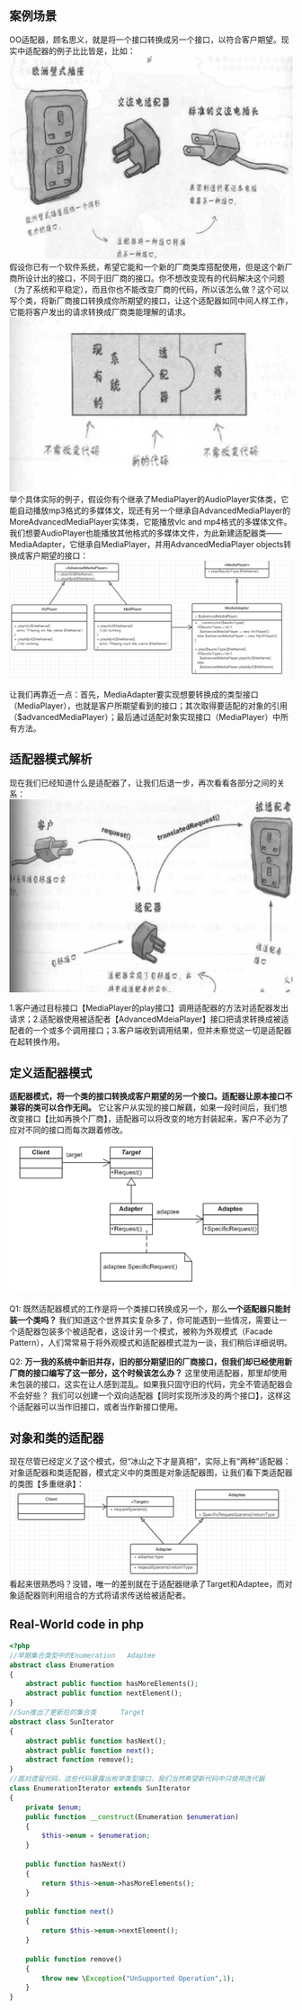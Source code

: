 ## 案例场景
OO适配器，顾名思义，就是将一个接口转换成另一个接口，以符合客户期望。现实中适配器的例子比比皆是，比如：
![](https://github.com/sdwang1/design-pattern/blob/master/blogimg/Adapter_real_world.png)
假设你已有一个软件系统，希望它能和一个新的厂商类库搭配使用，但是这个新厂商所设计出的接口，不同于旧厂商的接口。你不想改变现有的代码解决这个问题（为了系统和平稳定），而且你也不能改变厂商的代码，所以该怎么做？这个可以写个类，将新厂商接口转换成你所期望的接口，让这个适配器如同中间人样工作，它能将客户发出的请求转换成厂商类能理解的请求。
![](https://github.com/sdwang1/design-pattern/blob/master/blogimg/Adapter_sample_factory.png)
举个具体实际的例子，假设你有个继承了MediaPlayer的AudioPlayer实体类，它能自动播放mp3格式的多媒体文，现还有另一个继承自AdvancedMediaPlayer的MoreAdvancedMediaPlayer实体类，它能播放vlc and mp4格式的多媒体文件。我们想要AudioPlayer也能播放其他格式的多媒体文件，为此新建适配器类——MediaAdapter，它继承自MediaPlayer，并用AdvancedMediaPlayer objects转换成客户期望的接口：
![](https://github.com/sdwang1/design-pattern/blob/master/blogimg/Adapter_sample_player.png)


让我们再靠近一点：首先，MediaAdapter要实现想要转换成的类型接口（MediaPlayer），也就是客户所期望看到的接口；其次取得要适配的对象的引用（$advancedMediaPlayer）；最后通过适配对象实现接口（MediaPlayer）中所有方法。
## 适配器模式解析
现在我们已经知道什么是适配器了，让我们后退一步，再次看看各部分之间的关系：
![](https://github.com/sdwang1/design-pattern/blob/master/blogimg/Adapter_parse.png)


1.客户通过目标接口【MediaPlayer的play接口】调用适配器的方法对适配器发出请求；2.适配器使用被适配者【AdvancedMdeiaPlayer】接口把请求转换成被适配者的一个或多个调用接口；3.客户端收到调用结果，但并未察觉这一切是适配器在起转换作用。
## 定义适配器模式
**适配器模式，将一个类的接口转换成客户期望的另一个接口。适配器让原本接口不兼容的类可以合作无间。**
它让客户从实现的接口解藕，如果一段时间后，我们想改变接口【比如再换个厂商】，适配器可以将改变的地方封装起来，客户不必为了应对不同的接口而每次跟着修改。
![](https://github.com/sdwang1/design-pattern/blob/master/blogimg/Adapter_Pattern_ouml.png)

Q1: 既然适配器模式的工作是将一个类接口转换成另一个，那么**一个适配器只能封装一个类吗？** 我们知道这个世界其实复杂多了，你可能遇到一些情况，需要让一个适配器包装多个被适配者，这设计另一个模式，被称为外观模式（Facade Pattern），人们常常易于将外观模式和适配器模式混为一谈，我们稍后详细说明。

Q2: **万一我的系统中新旧并存，旧的部分期望旧的厂商接口，但我们却已经使用新厂商的接口编写了这一部分，这个时候该怎么办？** 这里使用适配器，那里却使用未包装的接口，这实在让人感到混乱。如果我只固守旧的代码，完全不管适配器会不会好些？ 我们可以创建一个双向适配器【同时实现所涉及的两个接口】，这样这个适配器可以当作旧接口，或者当作新接口使用。
## 对象和类的适配器
现在尽管已经定义了这个模式，但“冰山之下才是真相”，实际上有“两种”适配器：对象适配器和类适配器，模式定义中的类图是对象适配器图，让我们看下类适配器的类图【多重继承】：
![](https://github.com/sdwang1/design-pattern/blob/master/blogimg/Adapter_Pattern_cuml.png)
看起来很熟悉吗？没错，唯一的差别就在于适配器继承了Target和Adaptee，而对象适配器则利用组合的方式将请求传送给被适配者。
## Real-World code in php
```php
<?php
//早期集合类型中的Enumeration   Adaptee
abstract class Enumeration
{
    abstract public function hasMoreElements();
    abstract public function nextElement();
}
//Sun推出了更新后的集合类      Target
abstract class SunIterator
{
    abstract public function hasNext();
    abstract public function next();
    abstract function remove();
}
//面对遗留代码，这些代码暴露出枚举类型接口，我们当然希望新代码中只使用迭代器
class EnumerationIterator extends SunIterator
{
    private $enum;
    public function __construct(Enumeration $enumeration)
    {
        $this->enum = $enumeration;
    }

    public function hasNext()
    {
        return $this->enum->hasMoreElements();
    }

    public function next()
    {
        return $this->enum->nextElement();
    }

    public function remove()
    {
        throw new \Exception("UnSupported Operation",1);
    }
}
```

